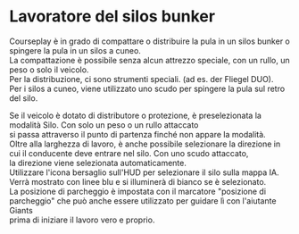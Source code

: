 # Lavoratore del silos bunker

  
Courseplay è in grado di compattare o distribuire la pula in un silos bunker o spingere la pula in un silos a cuneo.  
La compattazione è possibile senza alcun attrezzo speciale, con un rullo, un peso o solo il veicolo.  
Per la distribuzione, ci sono strumenti speciali. (ad es. der Fliegel DUO).  
Per i silos a cuneo, viene utilizzato uno scudo per spingere la pula sul retro del silo.  


  
Se il veicolo è dotato di distributore o protezione, è preselezionata la modalità Silo. Con solo un peso o un rullo attaccato  
si passa attraverso il punto di partenza finché non appare la modalità.  
Oltre alla larghezza di lavoro, è anche possibile selezionare la direzione in cui il conducente deve entrare nel silo. Con uno scudo attaccato,  
la direzione viene selezionata automaticamente.  
Utilizzare l'icona bersaglio sull'HUD per selezionare il silo sulla mappa IA. Verrà mostrato con linee blu e si illuminerà di bianco se è selezionato.  
La posizione di parcheggio è impostata con il marcatore "posizione di parcheggio" che può anche essere utilizzato per guidare lì con l'aiutante Giants  
prima di iniziare il lavoro vero e proprio.  


